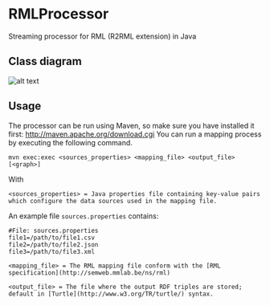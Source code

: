 RMLProcessor
============

Streaming processor for RML (R2RML extension) in Java

Class diagram
-------------
![alt text](https://github.com/mielvds/RMLProcessor/blob/master/docs/class-diagram.jpg)

Usage
-----
The processor can be run using Maven, so make sure you have installed it first: http://maven.apache.org/download.cgi
You can run a mapping process by executing the following command.
    
    mvn exec:exec <sources_properties> <mapping_file> <output_file> [<graph>]

With
    
    <sources_properties> = Java properties file containing key-value pairs which configure the data sources used in the mapping file. 
        
An example file `sources.properties` contains:
    
    #File: sources.properties
    file1=/path/to/file1.csv
    file2=/path/to/file2.json
    file3=/path/to/file3.xml

    <mapping_file> = The RML mapping file conform with the [RML specification](http://semweb.mmlab.be/ns/rml)

    <output_file> = The file where the output RDF triples are stored; default in [Turtle](http://www.w3.org/TR/turtle/) syntax.